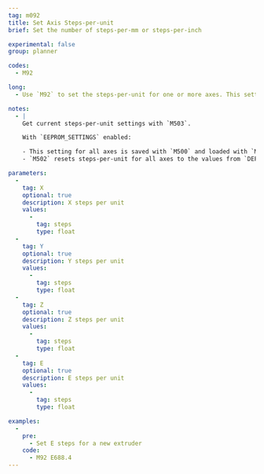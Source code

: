 ```yaml
---
tag: m092
title: Set Axis Steps-per-unit
brief: Set the number of steps-per-mm or steps-per-inch

experimental: false
group: planner

codes:
  - M92

long:
  - Use `M92` to set the steps-per-unit for one or more axes. This setting affects how far  Units will be in steps/mm unless *inch* mode is set with [`G20`](G020.html) (which requires `INCH_MODE_SUPPORT`).

notes:
  - |
    Get current steps-per-unit settings with `M503`.

    With `EEPROM_SETTINGS` enabled:

    - This setting for all axes is saved with `M500` and loaded with `M501`.
    - `M502` resets steps-per-unit for all axes to the values from `DEFAULT_AXIS_STEPS_PER_UNIT`.

parameters:
  -
    tag: X
    optional: true
    description: X steps per unit
    values:
      -
        tag: steps
        type: float
  -
    tag: Y
    optional: true
    description: Y steps per unit
    values:
      -
        tag: steps
        type: float
  -
    tag: Z
    optional: true
    description: Z steps per unit
    values:
      -
        tag: steps
        type: float
  -
    tag: E
    optional: true
    description: E steps per unit
    values:
      -
        tag: steps
        type: float

examples:
  -
    pre:
      - Set E steps for a new extruder
    code:
      - M92 E688.4
---
```


